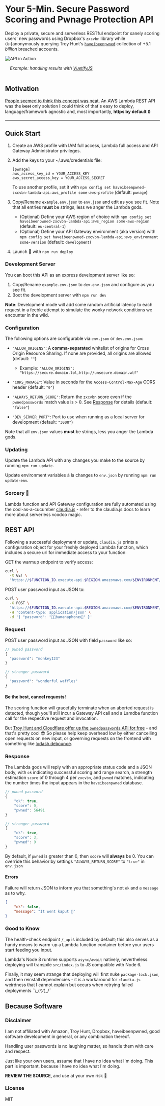 # **Your** 5-Min. Secure Password Scoring and Pwnage Protection API
Deploy a private, secure and serverless RESTful endpoint for sanely scoring users' new passwords using Dropbox's `zxcvbn` library while (k-)anonymously querying Troy Hunt's [`haveibeenpwned`](https://haveibeenpwned.com/) collection of +5.1 *billion* breached accounts.

![API in Action](.github/pwnage.gif?raw=true "API in Action")

&nbsp;&nbsp;&nbsp;&nbsp;*Example: handling results with [VuetifyJS](https://github.com/vuetifyjs/vuetify)*
<br>
<br>
## Motivation
<a href="https://twitter.com/DetroitEnglish/status/1008276231199055874" target="_blank">People seemed to think this concept was neat</a>. An AWS Lambda REST API was the ~~best~~ only solution I could think of that's easy to deploy, language/framework agnostic and, most importantly, **https by default** 🔒

---

## Quick Start
1. Create an AWS profile with IAM full access, Lambda full access and API Gateway Administrator privileges.
2. Add the keys to your ~/.aws/credentials file:
    ```
    [pwnage]
    aws_access_key_id = YOUR_ACCESS_KEY
    aws_secret_access_key = YOUR_ACCESS_SECRET
    ```
    To use another profile, set it with `npm config set haveibeenpwned-zxcvbn-lambda-api:aws_profile some-aws-profile`  (default: `pwnage`)

3. Copy/Rename `example.env.json` to `env.json` and edit as you see fit. Note that all entries **must** be strings, less we anger the Lambda gods.
    - (Optional) Define your AWS region of choice with `npm config set haveibeenpwned-zxcvbn-lambda-api:aws_region some-aws-region` (default: `eu-central-1`)
    - (Optional) Define your API Gateway environment (aka version) with `npm config set haveibeenpwned-zxcvbn-lambda-api:aws_environment some-version` (default: `development`)
4. Launch 🚀 with `npm run deploy`


### Development Server
You can boot this API as an express development server like so:
1. Copy/Rename `example.env.json` to `dev.env.json` and configure as you see fit.
2. Boot the development server with `npm run dev`

**Note**: Development mode will add some random artificial latency to each request in a feeble attempt to simulate the wonky network conditions we encounter in the wild.

### Configuration
The following options are configurable via `env.json` or `dev.env.json`:

- `"ALLOW_ORIGINS"`: A **comma-separated** whitelist of origins for Cross Origin Resource Sharing. If none are provided, all origins are allowed (default: `""`)
    - Example: `"ALLOW_ORIGINS": "https://secure.domain.lol,http://unsecure.domain.wtf"`

- `"CORS_MAXAGE"`: Value in seconds for the `Access-Control-Max-Age` CORS header (default: `"0"`)

- `"ALWAYS_RETURN_SCORE"`: Return the `zxcvbn` score even if the `pwnedpasswords` match value is > 0. See [Response](#Response) for details (default: `"false"`)
- `"DEV_SERVER_PORT"`: Port to use when running as a local server for development (default: `"3000"`)

Note that all `env.json` values **must** be strings, less you anger the Lambda gods.

### Updating
Update the Lambda API with any changes you make to the source by running `npm run update`.

Update environment variables à la changes to `env.json` by running `npm run update-env`.

### Sorcery 🧙‍
Lambda function and API Gateway configuration are fully automated using the cool-as-a-cucumber [claudia.js](https://claudiajs.com/documentation.html) - refer to the claudia.js docs to learn more about serverless voodoo magic.

## REST API

Following a successful deployment or update, `claudia.js` prints a configuration object for your freshly deployed Lambda function, which includes a secure url for immediate access to your function:

GET the warmup endpoint to verify access:
```bash
curl \
  -X GET \
  "https://$FUNCTION_ID.execute-api.$REGION.amazonaws.com/$ENVIRONMENT/$PREFIX/_up"
```

POST user password input as JSON to:
```bash
curl \
  -X POST \
  "https://$FUNCTION_ID.execute-api.$REGION.amazonaws.com/$ENVIRONMENT/$PREFIX/_score" \
  -H 'content-type: application/json' \
  -d '{ "password": "🍌📞bananaphone📞🍌" }'
```

### Request

POST user password input as JSON with field `password` like so:

```javascript
// pwned password
{
  "password": "monkey123"
}
```
```javascript
// stronger password
{
  "password": "wonderful waffles"
}
```

#### Be the best, cancel requests!
The scoring function will gracefully terminate when an aborted request is detected, though you'll still incur a Gateway API call and a Lamdba function call for the respective request and invocation.

But [Troy Hunt and Cloudflare offer us the `pwnedpasswords` API for free](https://haveibeenpwned.com/Donate) - and that's pretty cool 😎 So please help keep overhead low by either cancelling open requests on new input, or governing requests on the frontend with something like [lodash.debounce](https://www.npmjs.com/package/lodash.debounce).

### Response

The Lambda gods will reply with an appropriate status code and a JSON body, with `ok` indicating successful scoring and range search, a strength estimation `score` of 0 through 4 per `zxcvbn`, and `pwned` matches, indicating the number times the input appears in the `haveibeenpwned` database.

```javascript
// pwned password
{
    "ok": true,
    "score": 0,
    "pwned": 56491
}
```
```javascript
// stronger password
{
    "ok": true,
    "score": 3,
    "pwned": 0
}
```
By default, if `pwned` is greater than 0, then `score` will **always** be 0. You can override this behavior by settings `"ALWAYS_RETURN_SCORE"` to `"true"` in `env.json`

#### Errors

Failure will return JSON to inform you that something's not `ok` and a `message` as to why.

```json
{
    "ok": false,
    "message": "It went kaput 💩"
}
```

### Good to Know
The health-check endpoint `/_up` is included by default; this also serves as a handy means to warm-up a Lambda function container before your users start feeding you input.

Lambda's Node 8 runtime supports `async/await` natively, nevertheless deploying will transpile `src/index.js` to JS compatible with Node 6.

Finally, it may seem strange that deploying will first nuke `package-lock.json`, and then reinstall dependencies - it is a workaround for `claudia.js` weirdness that I cannot explain but occurs when retrying failed deployments ¯\\\_(ツ)\_/¯

## Because Software

### Disclaimer
I am not affiliated with Amazon, Troy Hunt, Dropbox, haveibeenpwned, good software development in general, or any combination thereof.

Handling user passwords is no laughing matter, so handle them with care and respect.

Just like your own users, assume that I have no idea what I'm doing. This part is important, because I have no idea what I'm doing.

**REVIEW THE SOURCE**, and use at your own risk 🙈

### License
MIT
